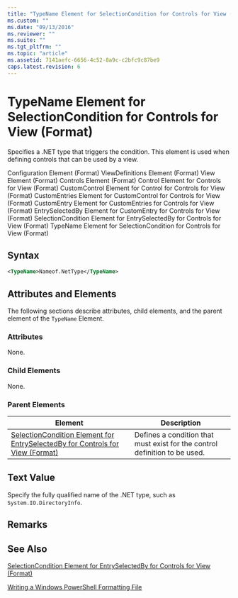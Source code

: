 ```yaml
---
title: "TypeName Element for SelectionCondition for Controls for View (Format) | Microsoft Docs"
ms.custom: ""
ms.date: "09/13/2016"
ms.reviewer: ""
ms.suite: ""
ms.tgt_pltfrm: ""
ms.topic: "article"
ms.assetid: 7141aefc-6656-4c52-8a9c-c2bfc9c87be9
caps.latest.revision: 6
---
```

# TypeName Element for SelectionCondition for Controls for View (Format)

Specifies a .NET type that triggers the condition. This element is used when defining controls that can be used by a view.

Configuration Element (Format)
ViewDefinitions Element (Format)
View Element (Format)
Controls Element (Format)
Control Element for Controls for View (Format)
CustomControl Element for Control for Controls for View (Format)
CustomEntries Element for CustomControl for Controls for View (Format)
CustomEntry Element for CustomEntries for Controls for View (Format)
EntrySelectedBy Element for CustomEntry for Controls for View (Format)
SelectionCondition Element for EntrySelectedBy for Controls for View (Format)
TypeName Element for SelectionCondition for Controls for View (Format)

## Syntax

```xml
<TypeName>Nameof.NetType</TypeName>

```

## Attributes and Elements

The following sections describe attributes, child elements, and the parent element of the `TypeName` Element.

### Attributes

None.

### Child Elements

None.

### Parent Elements

|Element|Description|
|-------------|-----------------|
|[SelectionCondition Element for EntrySelectedBy for Controls for View (Format)](./selectioncondition-element-for-entryselectedby-for-controls-for-view-format.md)|Defines a condition that must exist for the control definition to be used.|

## Text Value

Specify the fully qualified name of the .NET type, such as `System.IO.DirectoryInfo`.

## Remarks

## See Also

[SelectionCondition Element for EntrySelectedBy for Controls for View (Format)](./selectioncondition-element-for-entryselectedby-for-controls-for-view-format.md)

[Writing a Windows PowerShell Formatting File](./writing-a-powershell-formatting-file.md)
